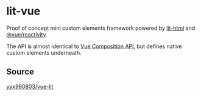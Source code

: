 #	lit-vue

Proof of concept mini custom elements framework powered by [lit-html](https://lit.dev/) and [@vue/reactivity](https://github.com/vuejs/core/tree/master/packages/reactivity).

The API is almost identical to [Vue Composition API](https://composition-api.vuejs.org), but defines native custom elements underneath.


##	Source

[yyx990803/vue-lit](https://github.com/yyx990803/vue-lit)

